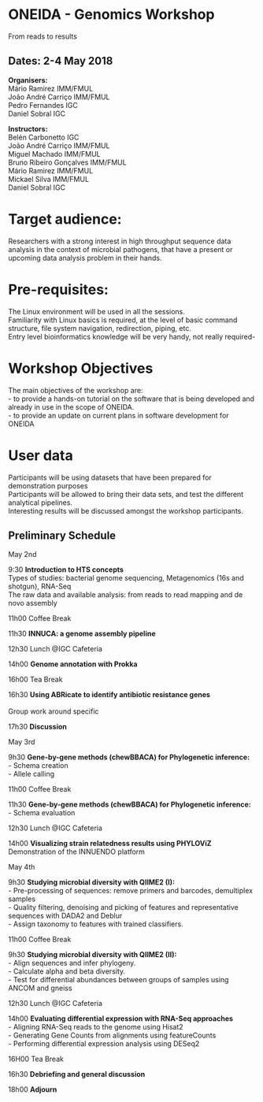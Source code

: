 # ONEIDA - Genomics Workshop
From reads to results

 
## Dates: 2-4 May 2018
 
**Organisers:**
<br>Mário Ramirez            IMM/FMUL
<br>João André Carriço        IMM/FMUL
<br>Pedro Fernandes         IGC
<br>Daniel Sobral            IGC

**Instructors:**
<br>Belén Carbonetto        IGC
<br>João André Carriço        IMM/FMUL
<br>Miguel Machado        IMM/FMUL
<br>Bruno Ribeiro Gonçalves    IMM/FMUL
<br>Mário Ramirez            IMM/FMUL
<br>Mickael Silva            IMM/FMUL
<br>Daniel Sobral            IGC
 
# Target audience:
Researchers with a strong interest in high throughput sequence data analysis in the context of microbial pathogens, that have a present or upcoming data analysis problem in their hands.
 
# Pre-requisites:
The Linux environment will be used in all the sessions. 
<br>Familiarity with Linux basics is required, at the level of basic command structure, file system navigation, redirection, piping, etc.
<br>Entry level bioinformatics knowledge will be very handy, not really required-

# Workshop Objectives
The main objectives of the workshop are:
<br>- to provide a hands-on tutorial on the software that is being developed and already in use in the scope of ONEIDA.
<br>- to provide an update on current plans in software development for ONEIDA 

# User data
Participants will be using datasets that have been prepared for demonstration purposes
<br>Participants will be allowed to bring their data sets, and test the different analytical pipelines.
<br>Interesting results will be discussed amongst the workshop participants. 
 
## Preliminary Schedule 
 
May 2nd              

9:30 **Introduction to HTS concepts**
<br>Types of studies: bacterial genome sequencing, Metagenomics (16s and shotgun), RNA-Seq
<br>The raw data and available analysis: from reads to read mapping and de novo assembly  

11h00 Coffee Break 

11h30 **INNUCA: a genome assembly pipeline**     

12h30  Lunch @IGC Cafeteria

14h00 **Genome annotation with Prokka**

16h00 Tea Break

16h30 **Using ABRicate to identify antibiotic resistance genes**  
<br>Group work around specific 

17h30 **Discussion**
  
May 3rd

9h30 **Gene-by-gene methods (chewBBACA) for Phylogenetic inference:**
<br>- Schema creation
<br>- Allele calling

11h00 Coffee Break

11h30 **Gene-by-gene methods (chewBBACA) for Phylogenetic inference:**
<br>- Schema evaluation

12h30 Lunch @IGC Cafeteria

14h00 **Visualizing strain relatedness results using PHYLOViZ**
<br>Demonstration of the INNUENDO platform

May 4th

9h30 **Studying microbial diversity with QIIME2  (I):**
<br>- Pre-processing of sequences: remove primers and barcodes, demultiplex samples
<br>- Quality filtering, denoising and picking of features and representative sequences with DADA2 and Deblur
<br>- Assign taxonomy to features with trained classifiers.

11h00 Coffee Break

9h30 **Studying microbial diversity with QIIME2 (II):**
<br>- Align sequences and infer phylogeny.
<br>- Calculate alpha and beta diversity.
<br>- Test for differential abundances between groups of samples using ANCOM and gneiss

12h30 Lunch @IGC Cafeteria

14h00 **Evaluating differential expression with RNA-Seq approaches**
<br>- Aligning RNA-Seq reads to the genome using Hisat2
<br>- Generating Gene Counts from alignments using featureCounts
<br>- Performing differential expression analysis using DESeq2

16H00 Tea Break

16h30 **Debriefing and general discussion**

18h00 **Adjourn**

